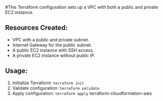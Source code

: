 #This Terraform configuration sets up a VPC with both a public and private EC2 instance.

## Resources Created:
- VPC with a public and private subnet.
- Internet Gateway for the public subnet.
- A public EC2 instance with SSH access.
- A private EC2 instance without public IP.

## Usage:
1. Initialize Terraform: `terraform init`
2. Validate configuration: `terraform validate`
3. Apply configuration: `terraform apply` terraform-cloudformation-aws
